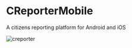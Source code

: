# CReporterMobile

A citizens reporting platform for Android and iOS

<img src="https://i.ibb.co/rvXGXPw/creporter.jpg" alt="creporter" border="0">
